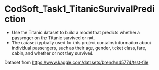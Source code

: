 # CodSoft_Task1_TitanicSurvivalPrediction

* Use the Titanic dataset to build a model that predicts whether a passenger on the Titanic survived or not.
* The dataset typically used for this project contains information about individual passengers, such as their age, gender, ticket class, fare, cabin, and whether or not they survived.

Dataset from https://www.kaggle.com/datasets/brendan45774/test-file
